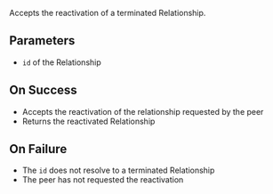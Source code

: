 Accepts the reactivation of a terminated Relationship.

## Parameters

- `id` of the Relationship

## On Success

- Accepts the reactivation of the relationship requested by the peer
- Returns the reactivated Relationship

## On Failure

- The `id` does not resolve to a terminated Relationship
- The peer has not requested the reactivation
